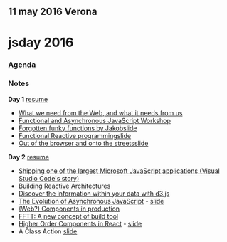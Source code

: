 ## 11 may 2016 Verona

# jsday 2016

### [Agenda](http://2016.jsday.it/schedule/)

### Notes
**Day 1** [resume](./day-1.md)
- [What we need from the Web, and what it needs from us](./keynote-day-1.md)
- [Functional and Asynchronous JavaScript Workshop](./workshop.md)
- [Forgotten funky functions by Jakob](./forgotten-funky-functions.md)[slide](https://speakerdeck.com/jakobmattsson/forgotten-funky-functions-1)
- [Functional Reactive programming](./functional-reactive-programming.md)[slide](http://www.slideshare.net/flashplatform/reactive-programming-with-cyclejs)
- [Out of the browser and onto the streets](./out-of-the-browser.md)[slide](https://github.com/Rumyra/JSeverywhere)

**Day 2** [resume](./day-2.md)
- [Shipping one of the largest Microsoft JavaScript applications (Visual Studio Code's story)](./keynote-day-2.md)
- [Building Reactive Architectures](./building-reactive-rchitectures.md)
- [Discover the information within your data with d3.js](./building-reactive-rchitectures.md)
- [The Evolution of Asynchronous JavaScript](./asynchronous-javascript.md) - [slide](http://www.slideshare.net/cirpo/the-evolution-of-asynchronous-javascript-61984337)
- [(Web?) Components in production](./components-in-production.md)
- [FFTT: A new concept of build tool](./fftt-modern-build-tool.md)
- [Higher Order Components in React](./higher-order-components-in-react.md) - [slide](https://speakerdeck.com/cef62/higher-order-components-in-react-at-italian-jsday-2016)
- A Class Action [slide](http://www.slideshare.net/unlucio/a-class-action)
